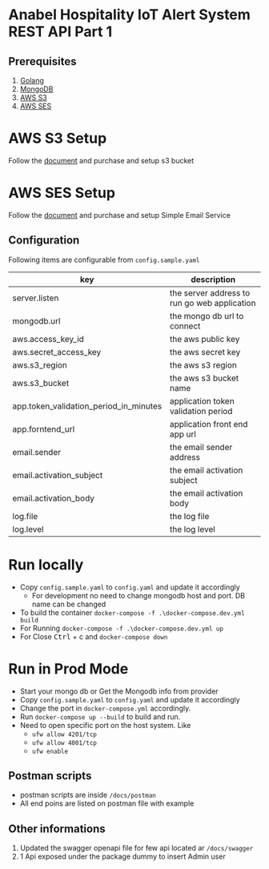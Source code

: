 # Anabel Hospitality IoT Alert System REST API Part 1

## Prerequisites
1. [Golang](https://golang.org/dl/)
2. [MongoDB](https://docs.mongodb.com/manual/administration/install-community/)
3. [AWS S3](https://aws.amazon.com/s3/getting-started/)
4. [AWS SES](https://aws.amazon.com/ses/)

# AWS S3 Setup
Follow the [document](https://docs.aws.amazon.com/AmazonS3/latest/user-guide/create-configure-bucket.html) and purchase and setup s3 bucket

# AWS SES Setup
Follow the [document](https://docs.aws.amazon.com/ses/latest/DeveloperGuide/send-email-set-up.html) and purchase and setup Simple Email Service

## Configuration

Following items are configurable from `config.sample.yaml`

| key                                     | description                                       |
| --------------------------------------- | --------------------------------------------------|
| server.listen                           | the server address to run go web application      |
| mongodb.url                             | the mongo db url to connect                       |
| aws.access_key_id                       | the aws public key                                |
| aws.secret_access_key                   | the aws secret key                                |
| aws.s3_region                           | the aws s3 region                                 |
| aws.s3_bucket                           | the aws s3 bucket name                            |
| app.token_validation_period_in_minutes  | application token validation period               |
| app.forntend_url                        | application front end app url                     |
| email.sender                            | the email sender address                          |
| email.activation_subject                | the email activation subject                      |
| email.activation_body                   | the email activation body                         |
| log.file                                | the log file                                      |
| log.level                               | the log level                                     |


# Run locally
- Copy `config.sample.yaml` to `config.yaml` and update it accordingly
  - For development no need to change mongodb host and port. DB name can be changed
- To build the container `docker-compose -f .\docker-compose.dev.yml build`
- For Running `docker-compose -f .\docker-compose.dev.yml up`
- For Close <kbd>Ctrl</kbd> + c and `docker-compose down`


# Run in Prod Mode
- Start your mongo db or Get the Mongodb info from provider
- Copy `config.sample.yaml` to `config.yaml` and update it accordingly
- Change the port in `docker-compose.yml` accordingly.
- Run `docker-compose up --build` to build and run.
- Need to open specific port on the host system. Like
  - `ufw allow 4201/tcp`
  - `ufw allow 4001/tcp`
  - `ufw enable`

## Postman scripts

- postman scripts are inside `/docs/postman`
- All end poins are listed on postman file with example

## Other informations

1. Updated the swagger openapi file for few api located ar `/docs/swagger`
2. 1 Api exposed under the package dummy to insert Admin user